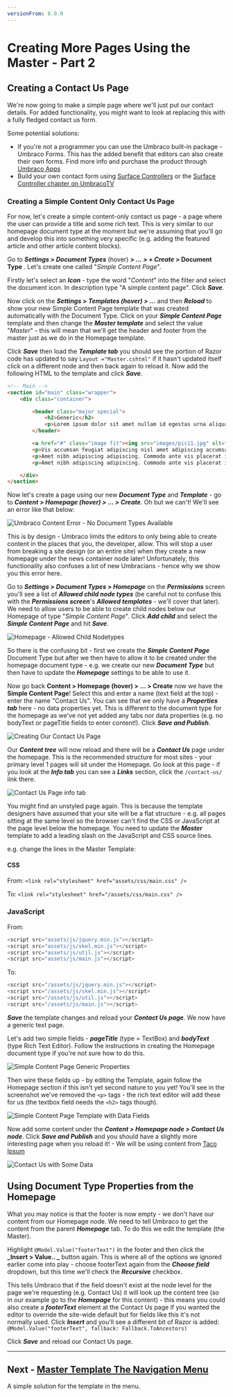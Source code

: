 ```yaml
---
versionFrom: 8.0.0
---
```

# Creating More Pages Using the Master - Part 2

## Creating a Contact Us Page 


We're now going to make a simple page where we'll just put our contact details. For added functionality, you might want to look at replacing this with a fully fledged contact us form.


Some potential solutions:

* If you're not a programmer you can use the Umbraco built-in package - Umbraco Forms. This has the added benefit that editors can also create their own forms. Find more info and purchase the product through [Umbraco Apps](https://umbraco.com/apps/umbraco-forms/)
* Build your own contact form using [Surface Controllers](../../../Reference/Templating/Mvc/forms) or the [Surface Controller chapter on UmbracoTV](https://umbraco.tv/videos/umbraco-v7/developer/fundamentals/surface-controllers/the-surface-controller/)

### Creating a Simple Content Only Contact Us Page 

For now, let's create a simple content-only contact us page - a page where the user can provide a title and some rich text. This is very similar to our homepage document type at the moment but we're assuming that you'll go and develop this into something very specific (e.g. adding the featured article and other article content blocks). 


Go to **_Settings > Document Types_** (hover) **_> ... > + Create_ > Document Type** .  Let's create one called "_Simple Content Page_". 

Firstly let's select an **_Icon_** - type the word "_Content_" into the filter and select the document icon. In description type "A simple content page".  Click **_Save_**.


Now click on the **_Settings > Templates (hover) > ..._** and then **_Reload_** to show your new Simple Content Page template that was created automatically with the Document Type.  Click on your **_Simple Content Page_** template and then change the **_Master template_** and select the value "_Master_" - this will mean that we'll get the header and footer from the master just as we do in the Homepage template.  


Click **_Save_** then load the **_Template tab_** you should see the portion of Razor code has updated to say `Layout ="Master.cshtml"` if it hasn't updated itself click on a different node and then back again to reload it. Now add the following HTML to the template and click **_Save_**. 

```html
<!-- Main -->
<section id="main" class="wrapper">
    <div class="container">

        <header class="major special">
            <h2>Generic</h2>
            <p>Lorem ipsum dolor sit amet nullam id egestas urna aliquam</p>
        </header>

        <a href="#" class="image fit"><img src="images/pic11.jpg" alt="" /></a>
        <p>Vis accumsan feugiat adipiscing nisl amet adipiscing accumsan blandit accumsan sapien blandit ac amet faucibus aliquet placerat commodo. Interdum ante aliquet commodo accumsan vis phasellus adipiscing. Ornare a in lacinia. Vestibulum accumsan ac metus massa tempor. Accumsan in lacinia ornare massa amet. Ac interdum ac non praesent. Cubilia lacinia interdum massa faucibus blandit nullam. Accumsan phasellus nunc integer. Accumsan euismod nunc adipiscing lacinia erat ut sit. Arcu amet. Id massa aliquet arcu accumsan lorem amet accumsan.</p>
        <p>Amet nibh adipiscing adipiscing. Commodo ante vis placerat interdum massa massa primis. Tempus condimentum tempus non ac varius cubilia adipiscing placerat lorem turpis at. Aliquet lorem porttitor interdum. Amet lacus. Aliquam lobortis faucibus blandit ac phasellus. In amet magna non interdum volutpat porttitor metus a ante ac neque. Nisi turpis. Commodo col. Interdum adipiscing mollis ut aliquam id ante adipiscing commodo integer arcu amet Ac interdum ac non praesent. Cubilia lacinia interdum massa faucibus blandit nullam. Accumsan phasellus nunc integer. Accumsan euismod nunc adipiscing lacinia erat ut sit. Arcu amet. Id massa aliquet arcu accumsan lorem amet accumsan commodo odio cubilia ac eu interdum placerat placerat arcu commodo lobortis adipiscing semper ornare pellentesque.</p>
        <p>Amet nibh adipiscing adipiscing. Commodo ante vis placerat interdum massa massa primis. Tempus condimentum tempus non ac varius cubilia adipiscing placerat lorem turpis at. Aliquet lorem porttitor interdum. Amet lacus. Aliquam lobortis faucibus blandit ac phasellus. In amet magna non interdum volutpat porttitor metus a ante ac neque. Nisi turpis. Commodo col. Interdum adipiscing mollis ut aliquam id ante adipiscing commodo integer arcu amet blandit adipiscing arcu ante.</p>

    </div>
</section>
```

Now let's create a page using our new **_Document Type_** and **_Template_** - go to **_Content > Homepage (hover) > ... > Create_**.  Oh but we can't!  We'll see an error like that below:

![Umbraco Content Error - No Document Types Available](images/figure-31-simple-content-page-cant-create-v8.png)

This is by design - Umbraco limits the editors to only being able to create content in the places that you, the developer, allow. This will stop a user from breaking a site design (or an entire site) when they create a new homepage under the news container node later! Unfortunately, this functionality also confuses a lot of new Umbracians - hence why we show you this error here.  

Go to **_Settings > Document Types > Homepage_** on the **_Permissions_**  screen you'll see a list of **_Allowed child node types_** (be careful not to confuse this with the **_Permissions screen_**'s **_Allowed templates_** - we'll cover that later).  We need to allow users to be able to create child nodes below our Homepage of type "_Simple Content Page_". Click **_Add child_** and select the **_Simple Content Page_** and hit **_Save_**. 

![Homepage - Allowed Child Nodetypes](images/figure-32-homepage-allowed-child-v8.png)

So there is the confusing bit - first we create the **_Simple Content Page_** Document Type but after we then have to allow it to be created under the homepage document type - e.g. we create our new **_Document Type_** but then have to update the **_Homepage_** settings to be able to use it. 

Now go back **Content > Homepage (hover) > ... > Create** now we have the **Simple Content Page**! Select this and enter a name (text field at the top) - enter the name "Contact Us". You can see that we only have a **_Properties tab_** here - no data properties yet. This is different to the document type for the homepage as we've not yet added any tabs nor data properties (e.g. no bodyText or pageTitle fields to enter content!).  Click **_Save and Publish_**. 

![Creating Our Contact Us Page](images/figure-33-contact-us-v8.png)

Our **_Content tree_** will now reload and there will be a **_Contact Us_** page under the homepage. This is the recommended structure for most sites - your primary level 1 pages will sit under the Homepage. Go look at this page - if you look at the **_Info tab_** you can see a **_Links_** section, click the `/contact-us/` link there.

![Contact Us Page info tab](images/figure-33a-contact-us-info-v8.png)

You might find an unstyled page again. This is because the template designers have assumed that your site will be a flat structure - e.g. all pages sitting at the same level so the browser can't find the CSS or JavaScript at the page level below the homepage. You need to update the **_Master_** template to add a leading slash on the JavaScript and CSS source lines. 

e.g.  change the lines in the Master Template:

#### CSS
From: `<link rel="stylesheet" href="assets/css/main.css" />`

To: `<link rel="stylesheet" href="/assets/css/main.css" />`

### JavaScript
From: 
```javascript
<script src="assets/js/jquery.min.js"></script>
<script src="assets/js/skel.min.js"></script>
<script src="assets/js/util.js"></script>
<script src="assets/js/main.js"></script>
```

To: 
```javascript
<script src="/assets/js/jquery.min.js"></script>
<script src="/assets/js/skel.min.js"></script>
<script src="/assets/js/util.js"></script>
<script src="/assets/js/main.js"></script>
```

**_Save_** the template changes and reload your **_Contact Us page_**. We now have a generic text page. 


Let's add two simple fields - **_pageTitle_** (type = TextBox) and **_bodyText_** (type Rich Text Editor).  Follow the instructions in creating the Homepage document type if you're not sure how to do this. 

![Simple Content Page Generic Properties](images/figure-34-contact-us-generic-properties-v8.png)

Then wire these fields up - by editing the Template, again follow the Homepage section if this isn't yet second nature to you yet! You'll see in the screenshot we've removed the `<p>` tags - the rich text editor will add these for us (the textbox field needs the `<h2>` tags though).

![Simple Content Page Template with Data Fields](images/figure-35-contact-us-template-with-data-fields-v8.png)

Now add some content under the **_Content > Homepage node > Contact Us node_**. Click **_Save and Publish_** and you should have a slightly more interesting page when you reload it! - We will be using content from [Taco Ipsum](https://www.tacoipsum.com/1.html#ipsum)

![Contact Us with Some Data](images/figure-36-contact-us-with-some-data-v8.png)

## Using Document Type Properties from the Homepage

What you may notice is that the footer is now empty - we don't have our content from our Homepage node. We need to tell Umbraco to get the content from the parent **_Homepage_** tab. To do this we edit the template (the Master). 

Highlight `@Model.Value("footerText")` in the footer and then click the **_Insert > Value.. _** button again.
This is where all of the options we ignored earlier come into play - choose footerText again from the **_Choose field_** dropdown, but this time we'll check the **_Recursive_** checkbox. 

This tells Umbraco that if the field doesn't exist at the node level for the page we're requesting (e.g. Contact Us) it will look up the content tree (so in our example go to the **_Homepage_** for this content) - this means you could also create a **_footerText_** element at the Contact Us page if you wanted the editor to override the site-wide default but for fields like this it's not normally used.  Click **_Insert_** and you'll see a different bit of Razor is added: `@Model.Value("footerText", fallback: Fallback.ToAncestors)`

Click **_Save_** and reload our Contact Us page. 

---
## Next - [Master Template The Navigation Menu](../Master-Template-The-Navigation-Menu)
A simple solution for the template in the menu. 
